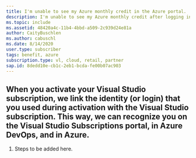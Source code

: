 ```yaml
---
title: I'm unable to see my Azure monthly credit in the Azure portal.
description: I'm unable to see my Azure monthly credit after logging into the Azure portal 
ms.topic: include
ms.assetid: 48420a4c-11b4-4bbd-a509-2c939d24e81a
author: CaityBuschlen
ms.author: cabuschl
ms.date: 8/14/2020
user.type: subscriber
tags: benefit, azure
subscription.type: vl, cloud, retail, partner
sap.id: 8dedd10e-cb1c-2eb1-bcda-fe00b07ac903
---
```


## When you activate your Visual Studio subscription, we link the identity (or login) that you used during activation with the Visual Studio subscription. This way, we can recognize you on the Visual Studio Subscriptions portal, in Azure DevOps, and in Azure. 
1. Steps to be added here.